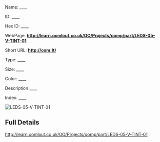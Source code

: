 

 
Name: ____

ID: ____

Hex ID: ____

WebPage: __http://learn.oomlout.co.uk/OO/Projects/oomp/part/LEDS-05-V-TINT-01__

Short URL: __http://oom.lt/__


Type: ____  

Size: ____  

Color: ____  

Description ____  

Index: ____


![LEDS-05-V-TINT-01](http://oomlout.com/oomp-gen/parts/LEDS-05-V-TINT-01/LEDS-05-V-TINT-01_420.jpg)



 ## Full Details

 http://learn.oomlout.co.uk/OO/Projects/oomp/part/LEDS-05-V-TINT-01














